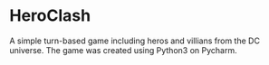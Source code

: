 # HeroClash
A simple turn-based game including heros and villians from the DC universe. The game was created using Python3 on Pycharm.
